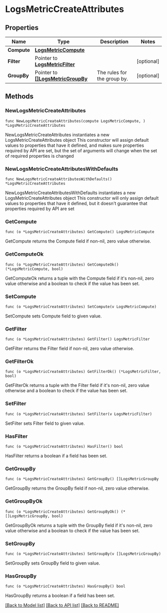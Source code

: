 # LogsMetricCreateAttributes

## Properties

Name | Type | Description | Notes
---- | ---- | ----------- | ------
**Compute** | [**LogsMetricCompute**](LogsMetricCompute.md) |  | 
**Filter** | Pointer to [**LogsMetricFilter**](LogsMetricFilter.md) |  | [optional] 
**GroupBy** | Pointer to [**[]LogsMetricGroupBy**](LogsMetricGroupBy.md) | The rules for the group by. | [optional] 

## Methods

### NewLogsMetricCreateAttributes

`func NewLogsMetricCreateAttributes(compute LogsMetricCompute, ) *LogsMetricCreateAttributes`

NewLogsMetricCreateAttributes instantiates a new LogsMetricCreateAttributes object
This constructor will assign default values to properties that have it defined,
and makes sure properties required by API are set, but the set of arguments
will change when the set of required properties is changed

### NewLogsMetricCreateAttributesWithDefaults

`func NewLogsMetricCreateAttributesWithDefaults() *LogsMetricCreateAttributes`

NewLogsMetricCreateAttributesWithDefaults instantiates a new LogsMetricCreateAttributes object
This constructor will only assign default values to properties that have it defined,
but it doesn't guarantee that properties required by API are set

### GetCompute

`func (o *LogsMetricCreateAttributes) GetCompute() LogsMetricCompute`

GetCompute returns the Compute field if non-nil, zero value otherwise.

### GetComputeOk

`func (o *LogsMetricCreateAttributes) GetComputeOk() (*LogsMetricCompute, bool)`

GetComputeOk returns a tuple with the Compute field if it's non-nil, zero value otherwise
and a boolean to check if the value has been set.

### SetCompute

`func (o *LogsMetricCreateAttributes) SetCompute(v LogsMetricCompute)`

SetCompute sets Compute field to given value.


### GetFilter

`func (o *LogsMetricCreateAttributes) GetFilter() LogsMetricFilter`

GetFilter returns the Filter field if non-nil, zero value otherwise.

### GetFilterOk

`func (o *LogsMetricCreateAttributes) GetFilterOk() (*LogsMetricFilter, bool)`

GetFilterOk returns a tuple with the Filter field if it's non-nil, zero value otherwise
and a boolean to check if the value has been set.

### SetFilter

`func (o *LogsMetricCreateAttributes) SetFilter(v LogsMetricFilter)`

SetFilter sets Filter field to given value.

### HasFilter

`func (o *LogsMetricCreateAttributes) HasFilter() bool`

HasFilter returns a boolean if a field has been set.

### GetGroupBy

`func (o *LogsMetricCreateAttributes) GetGroupBy() []LogsMetricGroupBy`

GetGroupBy returns the GroupBy field if non-nil, zero value otherwise.

### GetGroupByOk

`func (o *LogsMetricCreateAttributes) GetGroupByOk() (*[]LogsMetricGroupBy, bool)`

GetGroupByOk returns a tuple with the GroupBy field if it's non-nil, zero value otherwise
and a boolean to check if the value has been set.

### SetGroupBy

`func (o *LogsMetricCreateAttributes) SetGroupBy(v []LogsMetricGroupBy)`

SetGroupBy sets GroupBy field to given value.

### HasGroupBy

`func (o *LogsMetricCreateAttributes) HasGroupBy() bool`

HasGroupBy returns a boolean if a field has been set.


[[Back to Model list]](../README.md#documentation-for-models) [[Back to API list]](../README.md#documentation-for-api-endpoints) [[Back to README]](../README.md)



